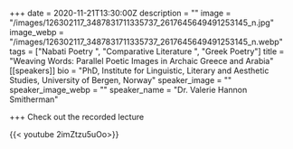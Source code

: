+++
date = 2020-11-21T13:30:00Z
description = ""
image = "/images/126302117_3487831711335737_2617645649491253145_n.jpg"
image_webp = "/images/126302117_3487831711335737_2617645649491253145_n.webp"
tags = ["Nabati Poetry ", "Comparative Literature ", "Greek Poetry"]
title = "Weaving Words: Parallel Poetic Images in Archaic Greece and Arabia"
[[speakers]]
bio = "PhD, Institute for Linguistic, Literary and Aesthetic Studies, University of Bergen, Norway"
speaker_image = ""
speaker_image_webp = ""
speaker_name = "Dr. Valerie Hannon Smitherman"

+++
Check out the recorded lecture

{{< youtube 2imZtzu5uOo>}}